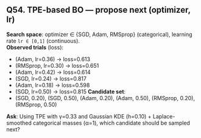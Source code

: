 ## Q54. TPE-based BO — propose next (optimizer, lr)
**Search space**: optimizer ∈ {SGD, Adam, RMSprop} (categorical), learning rate `lr ∈ [0,1]` (continuous).  
**Observed trials** (loss):
- (Adam, lr=0.36) → loss=0.613
- (RMSprop, lr=0.30) → loss=0.651
- (Adam, lr=0.42) → loss=0.614
- (SGD, lr=0.24) → loss=0.817
- (Adam, lr=0.18) → loss=0.598
- (SGD, lr=0.50) → loss=0.815
**Candidate set**:
- (SGD, 0.20), (SGD, 0.50), (Adam, 0.20), (Adam, 0.50), (RMSprop, 0.20), (RMSprop, 0.50)

**Ask**: Using TPE with γ=0.33 and Gaussian KDE (h=0.10) + Laplace-smoothed categorical masses (α=1), which candidate should be sampled next?